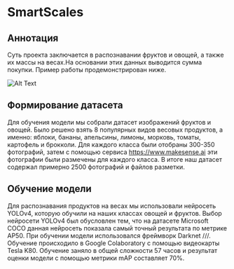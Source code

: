 # SmartScales
## Аннотация
Суть проекта заключается в распознавании фруктов и овощей, а также их массы на весах.На основании этих данных выводится сумма покупки. Пример работы продемонстрирован ниже.

![Alt Text](https://github.com/Nik1-L/SmartScales/blob/main/work.gif)
## Формирование датасета
Для обучения модели мы собрали датасет изображений фруктов и овощей. Было решено взять 8 популярных видов весовых продуктов, а именно: яблоки, бананы, апельсины, лимоны, морковь, томаты, картофель и брокколи. Для каждого класса были отобраны 300-350 фотографий, затем с помощью сервиса https://www.makesense.ai эти фотографии были размечены для каждого класса. В итоге наш датасет содержал примерно 2500 фотографий и файлов разметки.

## Обучение модели
Для распознавания продуктов на весах мы использовали нейросеть YOLOv4, которую обучили на наших классах овощей и фруктов. Выбор нейросети YOLOv4 был обусловлен тем, что на датасете Microsoft COCO данная нейросеть показала самый точный результата по метрике AP50. При обучении модели использовался фреймворк Darknet ///. Обучение происходило в Google Colaboratory с помощью видеокарты Tesla K80. Обучение заняло в общей сложности 57 часов и результат оценки модели с помощью метрики mAP составляет 70%.  
